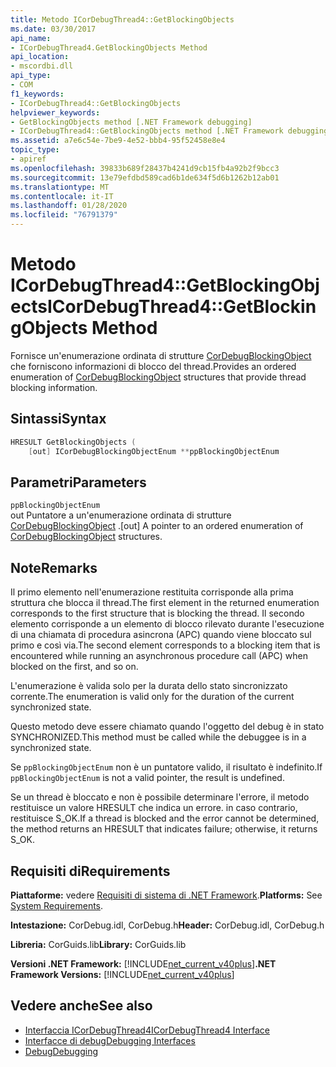 ```yaml
---
title: Metodo ICorDebugThread4::GetBlockingObjects
ms.date: 03/30/2017
api_name:
- ICorDebugThread4.GetBlockingObjects Method
api_location:
- mscordbi.dll
api_type:
- COM
f1_keywords:
- ICorDebugThread4::GetBlockingObjects
helpviewer_keywords:
- GetBlockingObjects method [.NET Framework debugging]
- ICorDebugThread4::GetBlockingObjects method [.NET Framework debugging]
ms.assetid: a7e6c54e-7be9-4e52-bbb4-95f52458e8e4
topic_type:
- apiref
ms.openlocfilehash: 39833b689f28437b4241d9cb15fb4a92b2f9bcc3
ms.sourcegitcommit: 13e79efdbd589cad6b1de634f5d6b1262b12ab01
ms.translationtype: MT
ms.contentlocale: it-IT
ms.lasthandoff: 01/28/2020
ms.locfileid: "76791379"
---
```

# <a name="icordebugthread4getblockingobjects-method"></a><span data-ttu-id="fc624-102">Metodo ICorDebugThread4::GetBlockingObjects</span><span class="sxs-lookup"><span data-stu-id="fc624-102">ICorDebugThread4::GetBlockingObjects Method</span></span>
<span data-ttu-id="fc624-103">Fornisce un'enumerazione ordinata di strutture [CorDebugBlockingObject](cordebugblockingobject-structure.md) che forniscono informazioni di blocco del thread.</span><span class="sxs-lookup"><span data-stu-id="fc624-103">Provides an ordered enumeration of [CorDebugBlockingObject](cordebugblockingobject-structure.md) structures that provide thread blocking information.</span></span>  
  
## <a name="syntax"></a><span data-ttu-id="fc624-104">Sintassi</span><span class="sxs-lookup"><span data-stu-id="fc624-104">Syntax</span></span>  
  
```cpp  
HRESULT GetBlockingObjects (  
    [out] ICorDebugBlockingObjectEnum **ppBlockingObjectEnum  
```  
  
## <a name="parameters"></a><span data-ttu-id="fc624-105">Parametri</span><span class="sxs-lookup"><span data-stu-id="fc624-105">Parameters</span></span>  
 `ppBlockingObjectEnum`  
 <span data-ttu-id="fc624-106">out Puntatore a un'enumerazione ordinata di strutture [CorDebugBlockingObject](cordebugblockingobject-structure.md) .</span><span class="sxs-lookup"><span data-stu-id="fc624-106">[out] A pointer to an ordered enumeration of [CorDebugBlockingObject](cordebugblockingobject-structure.md) structures.</span></span>  
  
## <a name="remarks"></a><span data-ttu-id="fc624-107">Note</span><span class="sxs-lookup"><span data-stu-id="fc624-107">Remarks</span></span>  
 <span data-ttu-id="fc624-108">Il primo elemento nell'enumerazione restituita corrisponde alla prima struttura che blocca il thread.</span><span class="sxs-lookup"><span data-stu-id="fc624-108">The first element in the returned enumeration corresponds to the first structure that is blocking the thread.</span></span> <span data-ttu-id="fc624-109">Il secondo elemento corrisponde a un elemento di blocco rilevato durante l'esecuzione di una chiamata di procedura asincrona (APC) quando viene bloccato sul primo e così via.</span><span class="sxs-lookup"><span data-stu-id="fc624-109">The second element corresponds to a blocking item that is encountered while running an asynchronous procedure call (APC) when blocked on the first, and so on.</span></span>  
  
 <span data-ttu-id="fc624-110">L'enumerazione è valida solo per la durata dello stato sincronizzato corrente.</span><span class="sxs-lookup"><span data-stu-id="fc624-110">The enumeration is valid only for the duration of the current synchronized state.</span></span>  
  
 <span data-ttu-id="fc624-111">Questo metodo deve essere chiamato quando l'oggetto del debug è in stato SYNCHRONIZED.</span><span class="sxs-lookup"><span data-stu-id="fc624-111">This method must be called while the debuggee is in a synchronized state.</span></span>  
  
 <span data-ttu-id="fc624-112">Se `ppBlockingObjectEnum` non è un puntatore valido, il risultato è indefinito.</span><span class="sxs-lookup"><span data-stu-id="fc624-112">If `ppBlockingObjectEnum` is not a valid pointer, the result is undefined.</span></span>  
  
 <span data-ttu-id="fc624-113">Se un thread è bloccato e non è possibile determinare l'errore, il metodo restituisce un valore HRESULT che indica un errore. in caso contrario, restituisce S_OK.</span><span class="sxs-lookup"><span data-stu-id="fc624-113">If a thread is blocked and the error cannot be determined, the method returns an HRESULT that indicates failure; otherwise, it returns S_OK.</span></span>  
  
## <a name="requirements"></a><span data-ttu-id="fc624-114">Requisiti di</span><span class="sxs-lookup"><span data-stu-id="fc624-114">Requirements</span></span>  
 <span data-ttu-id="fc624-115">**Piattaforme:** vedere [Requisiti di sistema di .NET Framework](../../../../docs/framework/get-started/system-requirements.md).</span><span class="sxs-lookup"><span data-stu-id="fc624-115">**Platforms:** See [System Requirements](../../../../docs/framework/get-started/system-requirements.md).</span></span>  
  
 <span data-ttu-id="fc624-116">**Intestazione:** CorDebug.idl, CorDebug.h</span><span class="sxs-lookup"><span data-stu-id="fc624-116">**Header:** CorDebug.idl, CorDebug.h</span></span>  
  
 <span data-ttu-id="fc624-117">**Libreria:** CorGuids.lib</span><span class="sxs-lookup"><span data-stu-id="fc624-117">**Library:** CorGuids.lib</span></span>  
  
 <span data-ttu-id="fc624-118">**Versioni .NET Framework:** [!INCLUDE[net_current_v40plus](../../../../includes/net-current-v40plus-md.md)]</span><span class="sxs-lookup"><span data-stu-id="fc624-118">**.NET Framework Versions:** [!INCLUDE[net_current_v40plus](../../../../includes/net-current-v40plus-md.md)]</span></span>  
  
## <a name="see-also"></a><span data-ttu-id="fc624-119">Vedere anche</span><span class="sxs-lookup"><span data-stu-id="fc624-119">See also</span></span>

- [<span data-ttu-id="fc624-120">Interfaccia ICorDebugThread4</span><span class="sxs-lookup"><span data-stu-id="fc624-120">ICorDebugThread4 Interface</span></span>](icordebugthread4-interface.md)
- [<span data-ttu-id="fc624-121">Interfacce di debug</span><span class="sxs-lookup"><span data-stu-id="fc624-121">Debugging Interfaces</span></span>](debugging-interfaces.md)
- [<span data-ttu-id="fc624-122">Debug</span><span class="sxs-lookup"><span data-stu-id="fc624-122">Debugging</span></span>](index.md)
